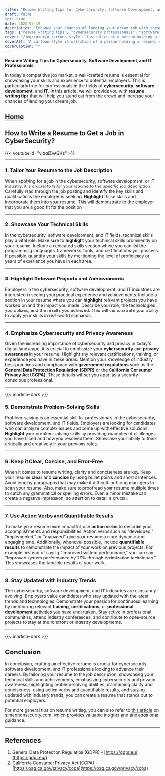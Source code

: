 ```yaml
---
title: "Resume Writing Tips for Cybersecurity, Software Development, and IT Professionals"
draft: false
toc: true
date: 2023-05-19
description: "Enhance your chances of landing your dream job with these expert resume writing tips for cybersecurity, software development, and IT professionals."
tags: ["resume writing tips", "cybersecurity professionals", "software development", "IT professionals", "job search", "career advice", "technical skills", "project highlights", "cybersecurity awareness", "problem-solving skills", "industry trends", "professional development", "GDPR compliance", "CCPA regulations", "job market", "resume optimization", "job application", "resume tips", "job-seeking strategies", "career advancement"]
cover: "/img/cover/A_cartoon-style_illustration_of_a_person_holding_a_resume.png"
coverAlt: "A cartoon-style illustration of a person holding a resume, surrounded by cybersecurity symbols and code snippets."
coverCaption: ""
---
```


**Resume Writing Tips for Cybersecurity, Software Development, and IT Professionals**

In today's competitive job market, a well-crafted resume is essential for showcasing your skills and experience to potential employers. This is particularly true for professionals in the fields of **cybersecurity**, **software development**, and **IT**. In this article, we will provide you with **resume writing tips** that will help you stand out from the crowd and increase your chances of landing your dream job.

## [Home](/cyber-security-career-playbook-start/)

## How to Write a Resume to Get a Job in CyberSecurity?

{{< youtube id="yiqgiZyAGKs" >}}


______

### 1. Tailor Your Resume to the Job Description

When applying for a job in the cybersecurity, software development, or IT industry, it is crucial to tailor your resume to the specific job description. Carefully read through the job posting and identify the key skills and qualifications the employer is seeking. **Highlight** those skills and incorporate them into your resume. This will demonstrate to the employer that you are a good fit for the position.

______

### 2. Showcase Your Technical Skills

In the cybersecurity, software development, and IT fields, technical skills play a vital role. Make sure to **highlight** your technical skills prominently on your resume. Include a dedicated skills section where you can list the programming languages, frameworks, tools, and certifications you possess. If possible, quantify your skills by mentioning the level of proficiency or years of experience you have in each area.

______

### 3. Highlight Relevant Projects and Achievements

Employers in the cybersecurity, software development, and IT industries are interested in seeing your practical experience and achievements. Include a section in your resume where you can **highlight** relevant projects you have worked on and the impact you made. Describe your role, the technologies you utilized, and the results you achieved. This will demonstrate your ability to apply your skills in real-world scenarios.

______

### 4. Emphasize Cybersecurity and Privacy Awareness

Given the increasing importance of cybersecurity and privacy in today's digital landscape, it is crucial to emphasize your **cybersecurity** and **privacy awareness** in your resume. Highlight any relevant certifications, training, or experience you have in these areas. Mention your knowledge of industry best practices and compliance with **government regulations** such as the **General Data Protection Regulation (GDPR)** or the **California Consumer Privacy Act (CCPA)**. These details will set you apart as a security-conscious professional.

______
{{< inarticle-dark >}}
### 5. Demonstrate Problem-Solving Skills

Problem-solving is an essential skill for professionals in the cybersecurity, software development, and IT fields. Employers are looking for candidates who can analyze complex issues and come up with effective solutions. **Highlight** your problem-solving skills by providing examples of challenges you have faced and how you resolved them. Showcase your ability to think critically and creatively in your previous roles.

______

### 6. Keep it Clear, Concise, and Error-Free

When it comes to resume writing, clarity and conciseness are key. Keep your resume **clear** and **concise** by using bullet points and short sentences. Avoid lengthy paragraphs that may make it difficult for hiring managers to scan your resume. Also, make sure to proofread your resume multiple times to catch any grammatical or spelling errors. Even a minor mistake can create a negative impression, so attention to detail is crucial.

______

### 7. Use Action Verbs and Quantifiable Results

To make your resume more impactful, use **action verbs** to describe your accomplishments and responsibilities. Action verbs such as "developed," "implemented," or "managed" give your resume a more dynamic and engaging tone. Additionally, whenever possible, include **quantifiable results** to demonstrate the impact of your work on previous projects. For example, instead of saying "Improved system performance," you can say "Improved system performance by 20% through optimization techniques." This showcases the tangible results of your work.

______

### 8. Stay Updated with Industry Trends

The cybersecurity, software development, and IT industries are constantly evolving. Employers value candidates who stay updated with the latest trends and technologies. Demonstrate your passion for continuous learning by mentioning relevant **training**, **certifications**, or **professional development** activities you have undertaken. Stay active in professional communities, attend industry conferences, and contribute to open-source projects to stay at the forefront of industry developments.

______
{{< inarticle-dark >}}
## Conclusion

In conclusion, crafting an effective resume is crucial for cybersecurity, software development, and IT professionals looking to advance their careers. By tailoring your resume to the job description, showcasing your technical skills and achievements, emphasizing cybersecurity and privacy awareness, highlighting problem-solving abilities, maintaining clarity and conciseness, using action verbs and quantifiable results, and staying updated with industry trends, you can create a resume that stands out to potential employers.

For more general tips on resume writing, you can also refer to [this article](https://simeononsecurity.com/other/tips-for-writing-a-great-resume/) on simeononsecurity.com, which provides valuable insights and and additional guidance.

______

## References

1. General Data Protection Regulation (GDPR) - [https://gdpr.eu/](https://gdpr.eu/)
2. California Consumer Privacy Act (CCPA) - [https://oag.ca.gov/privacy/ccpa](https://oag.ca.gov/privacy/ccpa)


